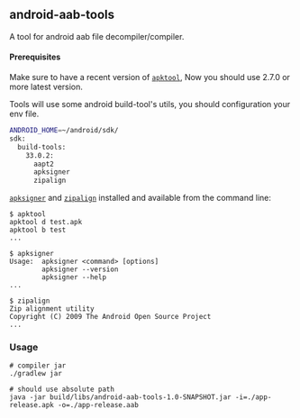 ## android-aab-tools

A tool for android aab file decompiler/compiler.

#### Prerequisites

Make sure to have a recent version of
[`apktool`](https://ibotpeaches.github.io/Apktool/), Now you should use 2.7.0 or more latest version.

Tools will use some android build-tool's utils, you should configuration your env file.

```bash
ANDROID_HOME=~/android/sdk/
sdk:
  build-tools:
    33.0.2:
      aapt2
      apksigner
      zipalign
```

[`apksigner`](https://developer.android.com/studio/command-line/apksigner)
and [`zipalign`](https://developer.android.com/studio/command-line/zipalign) installed
and available from the command line:

```Shell
$ apktool
apktool d test.apk
apktool b test
...
```

```Shell
$ apksigner
Usage:  apksigner <command> [options]
        apksigner --version
        apksigner --help
...
```

```Shell
$ zipalign
Zip alignment utility
Copyright (C) 2009 The Android Open Source Project
...
```

### Usage

```Shell
# compiler jar
./gradlew jar 

# should use absolute path
java -jar build/libs/android-aab-tools-1.0-SNAPSHOT.jar -i=./app-release.apk -o=./app-release.aab

```
